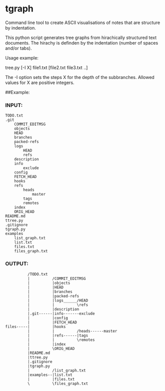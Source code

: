 # tgraph
Command line tool to create ASCII visualisations of notes that are structure by indentation.

This python script generates tree graphs from hirachically structured text documents.
The hirachy is definden by the indentation (number of spaces and/or tabs).


Usage example:

tree.py [-I X] file1.txt [file2.txt file3.txt ..]

The -I option sets the steps X for the depth of the subbranches.
Allowed values for X are positive integers.

##Example:

### INPUT:

```
TODO.txt
.git
    COMMIT_EDITMSG
    objects
    HEAD
    branches
    packed-refs
    logs
        HEAD
        refs
    description
    info
        exclude
    config
    FETCH_HEAD
    hooks
    refs
        heads
            master
        tags
        remotes
    index
    ORIG_HEAD
README.md
ttree.py
.gitignore
tgraph.py
examples
    list_graph.txt
    list.txt
    files.txt
    files_graph.txt
```

### OUTPUT:
```
          /TODO.txt
          |          /COMMIT_EDITMSG
          |          |objects
          |          |HEAD
          |          |branches
          |          |packed-refs
          |          |logs______/HEAD
          |          |          \refs
          |          |description
          |.git------|info-------exclude
          |          |config
          |          |FETCH_HEAD
files-----|          |hooks
          |          |          /heads------master
          |          |refs------|tags
          |          |          \remotes
          |          |index
          |          \ORIG_HEAD
          |README.md
          |ttree.py
          |.gitignore
          |tgraph.py
          |          /list_graph.txt
          |examples--|list.txt
          |          |files.txt
          \          \files_graph.txt
```

